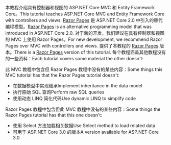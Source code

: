 <span data-ttu-id="1498d-101">本教程介绍具有控制器和视图的 ASP.NET Core MVC 和 Entity Framework Core。</span><span class="sxs-lookup"><span data-stu-id="1498d-101">This tutorial teaches ASP.NET Core MVC and Entity Framework Core with controllers and views.</span></span> <span data-ttu-id="1498d-102">[Razor Pages](xref:razor-pages/index) 是 ASP.NET Core 2.0 中引入的替代编程模型。</span><span class="sxs-lookup"><span data-stu-id="1498d-102">[Razor Pages](xref:razor-pages/index) is an alternative programming model that was introduced in ASP.NET Core 2.0.</span></span> <span data-ttu-id="1498d-103">对于新的开发，我们建议在具有控制器和视图的 MVC 上使用 Razor Pages。</span><span class="sxs-lookup"><span data-stu-id="1498d-103">For new development, we recommend Razor Pages over MVC with controllers and views.</span></span> <span data-ttu-id="1498d-104">提供了本教程的 [Razor Pages](xref:data/ef-rp/intro) 版本。</span><span class="sxs-lookup"><span data-stu-id="1498d-104">There is a [Razor Pages](xref:data/ef-rp/intro) version of this tutorial.</span></span> <span data-ttu-id="1498d-105">每个教程涵盖其他教程没有的一些资料：</span><span class="sxs-lookup"><span data-stu-id="1498d-105">Each tutorial covers some material the other doesn't:</span></span>

<span data-ttu-id="1498d-106">此 MVC 教程中包含但 Razor Pages 教程中没有的某些内容：</span><span class="sxs-lookup"><span data-stu-id="1498d-106">Some things this MVC tutorial has that the Razor Pages tutorial doesn't:</span></span>

* <span data-ttu-id="1498d-107">在数据模型中实现继承</span><span class="sxs-lookup"><span data-stu-id="1498d-107">Implement inheritance in the data model</span></span>
* <span data-ttu-id="1498d-108">执行原始 SQL 查询</span><span class="sxs-lookup"><span data-stu-id="1498d-108">Perform raw SQL queries</span></span>
* <span data-ttu-id="1498d-109">使用动态 LINQ 简化代码</span><span class="sxs-lookup"><span data-stu-id="1498d-109">Use dynamic LINQ to simplify code</span></span>
 
<span data-ttu-id="1498d-110">Razor Pages 教程中包含但此 MVC 教程中没有的某些内容：</span><span class="sxs-lookup"><span data-stu-id="1498d-110">Some things the Razor Pages tutorial has that this one doesn't:</span></span>

* <span data-ttu-id="1498d-111">使用 Select 方法加载相关数据</span><span class="sxs-lookup"><span data-stu-id="1498d-111">Use Select method to load related data</span></span>
* <span data-ttu-id="1498d-112">可用于 ASP.NET Core 3.0 的版本</span><span class="sxs-lookup"><span data-stu-id="1498d-112">A version available for ASP.NET Core 3.0</span></span>
